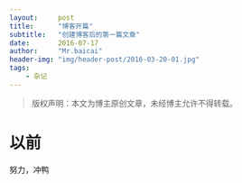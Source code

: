 ```yaml
---
layout:     post
title:      "博客开篇"
subtitle:   "创建博客后的第一篇文章"
date:       2016-07-17
author:     "Mr.baicai"
header-img: "img/header-post/2016-03-20-01.jpg"
tags:
    - 杂记
---
```


> 版权声明：本文为博主原创文章，未经博主允许不得转载。

# 以前
努力，冲鸭
